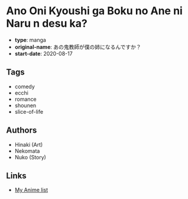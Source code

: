 # Ano Oni Kyoushi ga Boku no Ane ni Naru n desu ka?

-   **type**: manga
-   **original-name**: あの鬼教師が僕の姉になるんですか？
-   **start-date**: 2020-08-17

## Tags

-   comedy
-   ecchi
-   romance
-   shounen
-   slice-of-life

## Authors

-   Hinaki (Art)
-   Nekomata
-   Nuko (Story)

## Links

-   [My Anime list](https://myanimelist.net/manga/130549/Ano_Oni_Kyoushi_ga_Boku_no_Ane_ni_Naru_n_desu_ka)
